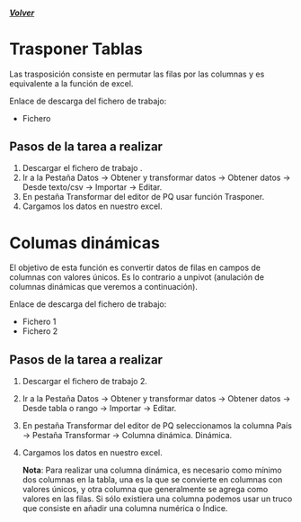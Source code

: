 ##### [Volver](/Herramientas-avanzadas-de-excel/pages/Indice_curso.html)
<script src="https://kit.fontawesome.com/065728df02.js" crossorigin="anonymous"></script>

# Trasponer Tablas
 
Las trasposición consiste en permutar las filas por las columnas y es equivalente a la función de excel.

Enlace de descarga del fichero de trabajo:  

* Fichero <a href="/Herramientas-avanzadas-de-excel/downloads/12.1.Producción_2015.CSV"><i class="far fa-file-code"></i> </a>

## Pasos de la tarea a realizar

1. Descargar el fichero de trabajo .
2. Ir a la Pestaña Datos -> Obtener y transformar datos -> Obtener 
datos -> Desde texto/csv -> Importar -> Editar.
3. En pestaña Transformar del editor de PQ usar función Trasponer.
4. Cargamos los datos en nuestro excel.


# Columas dinámicas
El objetivo de esta función es convertir datos de filas en campos de columnas con valores únicos. Es lo contrario a unpivot (anulación de columnas dinámicas que veremos a continuación).

Enlace de descarga del fichero de trabajo:  

* Fichero 1 <a href="/Herramientas-avanzadas-de-excel/downloads/12.2.Columna_Dinamica.xlsx"><i class="fas fa-file-excel"></i> </a>
* Fichero 2  <a href="/Herramientas-avanzadas-de-excel/downloads/12.3.Columna_Dinamica_Ejercicio_Practico.xlsx"><i class="fas fa-file-excel"></i> </a>

## Pasos de la tarea a realizar

1. Descargar el fichero de trabajo 2.
2. Ir a la Pestaña Datos -> Obtener y transformar datos -> Obtener 
datos -> Desde tabla o rango -> Importar -> Editar.
3. En pestaña Transformar del editor de PQ seleccionamos la columna País -> Pestaña Transformar -> Columna dinámica.
Dinámica.
4. Cargamos los datos en nuestro excel.

    **Nota**: Para realizar una columna dinámica, es necesario como mínimo dos columnas en la tabla, una es la que se convierte en columnas con valores únicos, y otra columna  que generalmente se agrega como valores en las filas. Si sólo existiera una columna podemos usar un truco que consiste en añadir una columna numérica o Índice.
